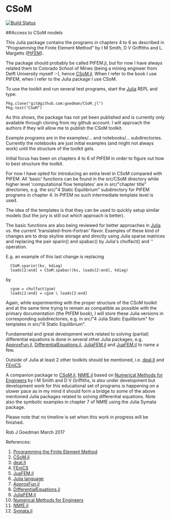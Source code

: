 # CSoM


[![Build Status](https://travis-ci.org/goedman/CSoM.jl.svg?branch=master)](https://travis-ci.org/goedman/CSoM.jl)


##Access to CSoM models

This Julia package contains the programs in chapters 4 to 6 as described in "Programming the Finite Element Method" by I M Smith, D V Griffiths and L. Margetts ([PtFEM]( http://www.wiley.com/WileyCDA/WileyTitle/productCd-1119973341.html )). 

The package should probably be called PtFEM.jl, but for now I have always related them to Colorado School of Mines (being a mining engineer from Delft University myself :-), hence [CSoM.jl](https://github.com/goedman/CSoM.jl). When I refer to the book I use PtFEM, when I refer to the Julia package I use CSoM.

To use the toolkit and run several test programs, start the [Julia](http://julialang.org) REPL and type:

```
Pkg.clone("git@github.com:goedman/CSoM.jl")
Pkg.test("CSoM")
```

As this shows, the package has not yet been published and is currently only available through cloning from my github account. I will approach the authors if they will allow me to publish the CSoM toolkit.

Example programs are in the examples/... and notebooks/... subdirectories. Currently the notebooks are just initial examples (and might not always work) until the structure of the toolkit gels.

Initial focus has been on chapters 4 to 6 of PtFEM in order to figure out how to best structure the toolkit. 

For now I have opted for introducing an extra level in CSoM compared with PtFEM. All 'basic' functions can be found in the src/CSoM directory while higher level 'computational flow templates' are in src/"chapter title" directories, e.g. the src/"4 Static Equilibrium" subdirectory for PtFEM programs in chapter 4. In PtFEM no such intermediate template level is used.

The idea of the templates is that they can be used to quickly setup similar models (but the jury is still out which approach is better).

The basic functions are also being reviewed for better approaches in [Julia](http://julialang.org) vs. the current 'translated-from-Fortran' flavor. Examples of these kind of changes are to drop skyline storage and directly using Julia sparse matrices and replacing the pair sparin() and spabac() by Julia's cholfact() and '\' operation.

E.g. an example of this last change is replacing

```
  CSoM.sparin!(kv, kdiag)
  loads[2:end] = CSoM.spabac!(kv, loads[2:end], kdiag)
```

by

```
  cgsm = cholfact(gsm)
  loads[2:end] = cgsm \ loads[2:end]
```

Again, while experimenting with the proper structure of the CSoM toolkit and at the same time trying to remain as compatible as possible with the primary documentation (the PtFEM book), I will store these Julia versions in corresponding subdirectories, e.g. in src/"4 Julia Static Equilibrium" for templates in src/"4 Static Equilibrium".

Fundamental and great development work related to solving (partial) differential equations is done in several other Julia packages, e.g. [ApproxFun.jl](https://github.com/JuliaApproximation/ApproxFun.jl), [DifferentialEquations.jl](https://github.com/JuliaDiffEq/DifferentialEquations.jl), [JuliaFEM.jl](http://www.juliafem.org) and  [JuaFEM.jl](https://github.com/KristofferC/JuAFEM.jl) to name a few.

Outside of Julia at least 2 other toolkits should be mentioned, i.e.  [deal.II](http://dealii.org) and [FEniCS](https://fenicsproject.org).

A companion package to [CSoM.jl](https://github.com/goedman/CSoM.jl), [NMfE.jl](https://github.com/goedman/NMfE.jl) based on [Numerical Methods for Engineers](https://books.google.com/books?id=lxGPQmuSwBQC&source=gbs_similarbooks) by I M Smith and D V Griffiths, is also under development but development work for this educational set of programs is happening on a slower pace as in my mind it should form a bridge to some of the above mentioned Julia packages related to solving differential equations. Note also the symbolic examples in chapter 7 of NMfE using the Julia Symata package.

Please note that no timeline is set when this work in progress will be finished.

Rob J Goedman
March 2017

References:

1. [Programming the Finite Element Method](http://www.wiley.com/WileyCDA/WileyTitle/productCd-1119973341.html)
1. [CSoM.jl](https://github.com/goedman/CSoM.jl)
1. [deal.II](http://dealii.org)
1. [FEniCS](https://fenicsproject.org)
1. [JuaFEM.jl](https://github.com/KristofferC/JuAFEM.jl)
1. [Julia language](http://julialang.org)
1. [ApproxFun.jl](https://github.com/JuliaApproximation/ApproxFun.jl)
1. [DifferentialEquations.jl](https://github.com/JuliaDiffEq/DifferentialEquations.jl)
1. [JuliaFEM.jl](http://www.juliafem.org)
1. [Numerical Methods for Engineers](https://books.google.com/books?id=lxGPQmuSwBQC&source=gbs_similarbooks)
1. [NMfE.jl](https://github.com/goedman/NMfE.jl)
1. [Symata.jl](https://github.com/jlapeyre/Symata.jl)